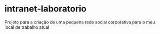 # intranet-laboratorio
Projeto para a criação de uma pequena rede social corporativa para o meu local de trabalho atual 
